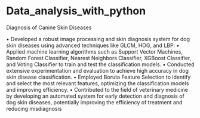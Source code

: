 # Data_analysis_with_python

Diagnosis of Canine Skin Diseases

• Developed a robust image processing and skin diagnosis system for dog skin diseases using advanced 
  techniques like GLCM, HOG, and LBP.
• Applied machine learning algorithms such as Support Vector Machines, Random Forest Classifier, Nearest 
  Neighbors Classifier, XGBoost Classifier, and Voting Classifier to train and test the classification models.
• Conducted extensive experimentation and evaluation to achieve high accuracy in dog skin disease classification.
• Employed Boruta Feature Selection to identify and select the most relevant features, optimizing the 
  classification models and improving efficiency.
• Contributed to the field of veterinary medicine by developing an automated system for early detection and diagnosis
  of dog skin diseases, potentially improving the efficiency of treatment and reducing misdiagnosis
